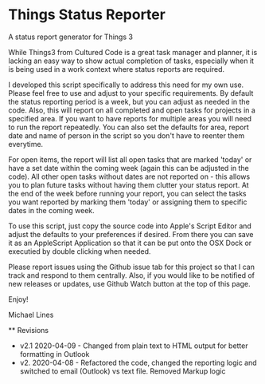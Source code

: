 # Things Status Reporter
A status report generator for Things 3

While Things3 from Cultured Code is a great task manager and planner, it is lacking an easy way to show actual completion of tasks, especially when it is being used in a work context where status reports are required.

I developed this script specifically to address this need for my own use. Please feel free to use and adjust to your specific requirements. By default the status reporting period is a week, but you can adjust as needed in the code. Also, this will report on all completed and open tasks for projects in a specified area. If you want to have reports for multiple areas you will need to run the report repeatedly. You can also set the defaults for area, report date and name of person in the script so you don't have to reenter them everytime. 

For open items, the report will list all open tasks that are marked 'today' or have a set date within the coming week (again this can be adjusted in the code). All other open tasks without dates are not reported on - this allows you to plan future tasks without having them clutter your status report. At the end of the week before running your report, you can select the tasks you want reported by marking them 'today' or assigning them to specific dates in the coming week. 

To use this script, just copy the source code into Apple's Script Editor and adjust the defaults to your preferences if desired. From there you can save it as an AppleScript Application so that it can be put onto the OSX Dock or executied by double clicking when needed. 

Please report issues using the Github issue tab for this project so that I can track and respond to them centrally. Also, if you would like to be notified of new releases or updates, use Github Watch button at the top of this page. 

Enjoy!

Michael Lines

** Revisions

* v2.1 2020-04-09 - Changed from plain text to HTML output for better formatting in Outlook
* v2. 2020-04-08 - Refactored the code, changed the reporting logic and switched to email (Outlook) vs text file. Removed Markup logic

